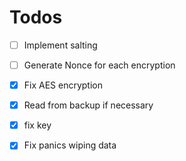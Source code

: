 # Todos

- [ ] Implement salting
- [ ] Generate Nonce for each encryption

- [x] Fix AES encryption
- [x] Read from backup if necessary
- [x] fix key
- [x] Fix panics wiping data

